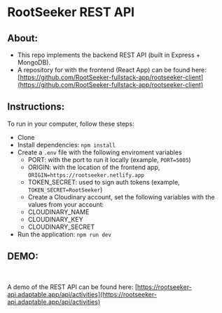 # RootSeeker REST API

## About:

-   This repo implements the backend REST API (built in Express + MongoDB).
-   A repository for with the frontend (React App) can be found here: [https://github.com/RootSeeker-fullstack-app/rootseeker-client](https://github.com/RootSeeker-fullstack-app/rootseeker-client) 

## Instructions:

To run in your computer, follow these steps:

-   Clone
-   Install dependencies: `npm install`
-   Create a `.env` file with the following enviroment variables
    -   PORT: with the port to run it locally (example, `PORT=5005`)
    -   ORIGIN: with the location of the frontend app, `ORIGIN=https://rootseeker.netlify.app`
    -   TOKEN_SECRET: used to sign auth tokens (example, `TOKEN_SECRET=RootSeeker`)
    -   Create a Cloudinary account, set the following variables with the values from your account:
    -   CLOUDINARY_NAME
    -   CLOUDINARY_KEY
    -   CLOUDINARY_SECRET
-   Run the application: `npm run dev`

## DEMO:

<br>

A demo of the REST API can be found here: [https://rootseeker-api.adaptable.app/api/activities](https://rootseeker-api.adaptable.app/api/activities)
